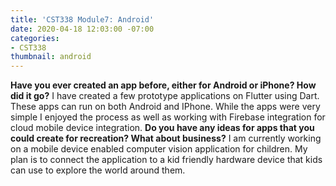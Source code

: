 ```yaml
---
title: 'CST338 Module7: Android'
date: 2020-04-18 12:03:00 -07:00
categories:
- CST338
thumbnail: android
---
```


**Have you ever created an app before, either for Android or iPhone?  How did it go?**
I have created a few prototype applications on Flutter using Dart. These apps can run on both Android and IPhone. While the apps were very simple I enjoyed the process as well as working with Firebase integration for cloud mobile device integration.
**Do you have any ideas for apps that you could create for recreation?  What about business?**
I am currently working on a mobile device enabled computer vision application for children. My plan is to connect the application to a kid friendly hardware device that kids can use to explore the world around them. 